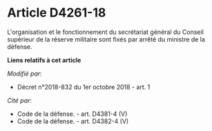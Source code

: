 # Article D4261-18

L'organisation et le fonctionnement du secrétariat général du Conseil supérieur de la réserve militaire sont fixés par arrêté
du ministre de la défense.

**Liens relatifs à cet article**

_Modifié par_:

  - Décret n°2018-832 du 1er octobre 2018 - art. 1

_Cité par_:

  - Code de la défense. - art. D4381-4 (V)
  - Code de la défense. - art. D4382-4 (V)
